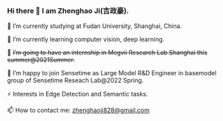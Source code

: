 

<!--
**ZhenghaoJi/ZhenghaoJi** is a ✨ _special_ ✨ repository because its `README.md` (this file) appears on your GitHub profile.

Here are some ideas to get you started:

- 🔭 I’m currently working on ...
- 🌱 I’m currently learning ...
- 👯 I’m looking to collaborate on ...
- 🤔 I’m looking for help with ...
- 💬 Ask me about ...
- 📫 How to reach me: ...
- 😄 Pronouns: ...
- ⚡ Fun fact: ...
-->
### Hi there 👋 I am Zhenghao Ji(吉政豪).
🔭 I’m currently studying at Fudan University, Shanghai, China.

🌱 I’m currently learning computer vision, deep learning.

👯 ~~I’m going to have an internship in Megvii Research Lab Shanghai this summer@2021Summer.~~

👯 I’m happy to join Sensetime as Large Model R&D Engineer in basemodel group of Sensetime Reseach Lab@2022 Spring.

⚡ Interests in Edge Detection and Semantic tasks. 


📫 How to contact me: zhenghaoji828@gmail.com
